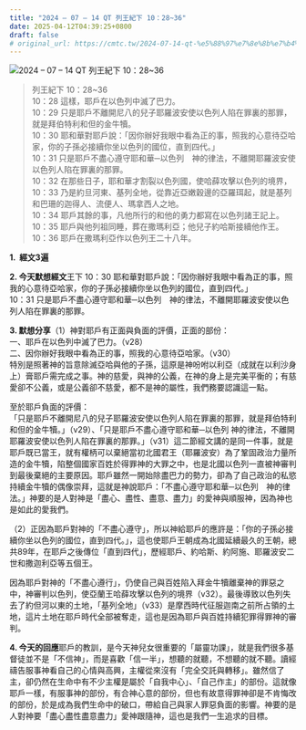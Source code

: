 ```yaml
---
title: "2024 – 07 – 14 QT 列王紀下 10：28~36"
date: 2025-04-12T04:39:25+0800
draft: false
# original_url: https://cmtc.tw/2024-07-14-qt-%e5%88%97%e7%8e%8b%e7%b4%80%e4%b8%8b-10%ef%bc%9a2836
---
```


![2024 – 07 – 14 QT 列王紀下 10：28~36](/images/qt.jpg  "2024 – 07 – 14 QT 列王紀下 10：28~36")

> 列王紀下 10：28~36  
> 10：28 這樣，耶戶在以色列中滅了巴力。  
> 10：29 只是耶戶不離開尼八的兒子耶羅波安使以色列人陷在罪裏的那罪，就是拜伯特利和但的金牛犢。  
> 10：30 耶和華對耶戶說：「因你辦好我眼中看為正的事，照我的心意待亞哈家，你的子孫必接續你坐以色列的國位，直到四代。」  
> 10：31 只是耶戶不盡心遵守耶和華─以色列　神的律法，不離開耶羅波安使以色列人陷在罪裏的那罪。  
> 10：32 在那些日子，耶和華才割裂以色列國，使哈薛攻擊以色列的境界，  
> 10：33 乃是約旦河東、基列全地，從靠近亞嫩穀邊的亞羅珥起，就是基列和巴珊的迦得人、流便人、瑪拿西人之地。  
> 10：34 耶戶其餘的事，凡他所行的和他的勇力都寫在以色列諸王記上。  
> 10：35 耶戶與他列祖同睡，葬在撒瑪利亞；他兒子約哈斯接續他作王。  
> 10：36 耶戶在撒瑪利亞作以色列王二十八年。

**1.  經文3遍**

**2. 今天默想經文**王下 10：30 耶和華對耶戶說：「因你辦好我眼中看為正的事，照我的心意待亞哈家，你的子孫必接續你坐以色列的國位，直到四代。」  
10：31 只是耶戶不盡心遵守耶和華─以色列　神的律法，不離開耶羅波安使以色列人陷在罪裏的那罪。

**3. 默想分享**（1）神對耶戶有正面與負面的評價，正面的部份：  
一、耶戶在以色列中滅了巴力。（v28）  
二、因你辦好我眼中看為正的事，照我的心意待亞哈家。（v30）  
特別是照著神的旨意除滅亞哈與他的子孫，這原是神吩咐以利亞（成就在以利沙身上）膏耶戶需完成之事。神的慈愛，與神的公義，在神的身上是完美平衡的；有慈愛卻不公義，或是公義卻不慈愛，都不是神的屬性，我們務要認識這一點。

至於耶戶負面的評價：  
「只是耶戶不離開尼八的兒子耶羅波安使以色列人陷在罪裏的那罪，就是拜伯特利和但的金牛犢。」（v29）、「只是耶戶不盡心遵守耶和華─以色列 神的律法，不離開耶羅波安使以色列人陷在罪裏的那罪。」（v31）這二節經文講的是同一件事，就是耶戶既已當王，就有權柄可以棄絕當初北國君王（耶羅波安）為了鞏固政治力量所造的金牛犢，陷整個國家百姓於得罪神的大罪之中，也是北國以色列一直被神審判到最後棄絕的主要原因。耶戶雖然一開始除盡巴力的勢力，卻為了自己政治的私慾持續金牛犢的偶像崇拜，這就是神說耶戶：「不盡心遵守耶和華─以色列　神的律法。」神要的是人對神是「盡心、盡性、盡意、盡力」的愛神與順服神，因為神也是如此的愛我們。

（2）正因為耶戶對神的「不盡心遵守」，所以神給耶戶的應許是：「你的子孫必接續你坐以色列的國位，直到四代。」，這也使耶戶王朝成為北國延續最久的王朝，總共89年，在耶戶之後傳位「直到四代」，歷經耶戶、約哈斯、約阿施、耶羅波安二世和撒迦利亞等五個王。

因為耶戶對神的「不盡心遵行」，仍使自己與百姓陷入拜金牛犢離棄神的罪惡之中，神審判以色列，使亞蘭王哈薛攻擊以色列的境界（v32）。最後導致以色列失去了約但河以東的土地，「基列全地」（v33）是摩西時代征服迦南之前所占領的土地，這片土地在耶戶時代全部被奪走，這也是因為耶戶與百姓持續犯罪得罪神的審判。

**4. 今天的回應**耶戶的教訓，是今天神兒女很重要的「屬靈功課」，就是我們很多基督徒並不是「不信神」，而是喜歡「信一半」，想聽的就聽，不想聽的就不聽。讀經禱告服事神看自己的心情與高興，主權從來沒有「完全交託與轉移」。雖然信了主，卻仍然在生命中有不少主權是屬於「自我中心」、「自己作主」的部份。這就像耶戶一樣，有服事神的部份，有合神心意的部份，但也有故意得罪神卻是不肯悔改的部份，於是成為我們生命中的破口，帶給自己與家人罪惡負面的影響。神要的是人對神要「盡心盡性盡意盡力」愛神跟隨神，這也是我們一生追求的目標。